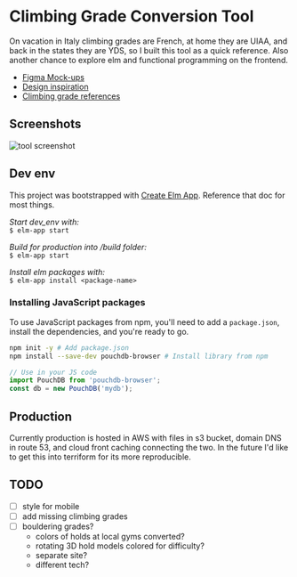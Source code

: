 # Climbing Grade Conversion Tool

On vacation in Italy climbing grades are French, at home they are UIAA, and back in the states they
are YDS, so I built this tool as a quick reference. Also another chance to explore elm and
functional programming on the frontend.

* [Figma Mock-ups](https://www.figma.com/file/5rNgExOGBlQuSvbEdQP0Lm/Climbing-Grade-Conversion-Tool)
* [Design inspiration](https://www.are.na/travis-shears/playful-ui)
* [Climbing grade references](https://www.are.na/travis-shears/climbing-grades)

## Screenshots

![tool screenshot](./climbing-grade-conversion-tool-screenshot.png)

## Dev env

This project was bootstrapped with [Create Elm App](https://github.com/halfzebra/create-elm-app).
Reference that doc for most things.

*Start dev_env with:*  
`$ elm-app start`

*Build for production into /build folder:*  
`$ elm-app start`

*Install elm packages with:*  
`$ elm-app install <package-name>`


### Installing JavaScript packages

To use JavaScript packages from npm, you'll need to add a `package.json`, install the dependencies, and you're ready to go.

```sh
npm init -y # Add package.json
npm install --save-dev pouchdb-browser # Install library from npm
```

```js
// Use in your JS code
import PouchDB from 'pouchdb-browser';
const db = new PouchDB('mydb');
```

## Production

Currently production is hosted in AWS with files in s3 bucket, domain DNS in route 53, and cloud
front caching connecting the two. In the future I'd like to get this into terriform for its more
reproducible.

## TODO

- [ ] style for mobile
- [ ] add missing climbing grades
- [ ] bouldering grades?
    - colors of holds at local gyms converted?
    - rotating 3D hold models colored for difficulty?
    - separate site?
    - different tech?
